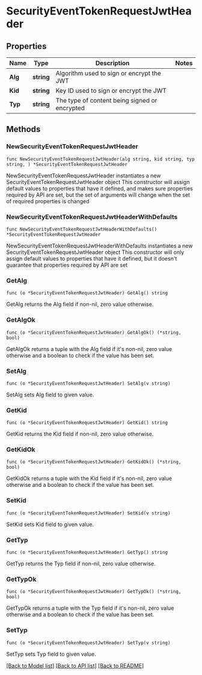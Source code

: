 # SecurityEventTokenRequestJwtHeader

## Properties

Name | Type | Description | Notes
------------ | ------------- | ------------- | -------------
**Alg** | **string** | Algorithm used to sign or encrypt the JWT | 
**Kid** | **string** | Key ID used to sign or encrypt the JWT | 
**Typ** | **string** | The type of content being signed or encrypted | 

## Methods

### NewSecurityEventTokenRequestJwtHeader

`func NewSecurityEventTokenRequestJwtHeader(alg string, kid string, typ string, ) *SecurityEventTokenRequestJwtHeader`

NewSecurityEventTokenRequestJwtHeader instantiates a new SecurityEventTokenRequestJwtHeader object
This constructor will assign default values to properties that have it defined,
and makes sure properties required by API are set, but the set of arguments
will change when the set of required properties is changed

### NewSecurityEventTokenRequestJwtHeaderWithDefaults

`func NewSecurityEventTokenRequestJwtHeaderWithDefaults() *SecurityEventTokenRequestJwtHeader`

NewSecurityEventTokenRequestJwtHeaderWithDefaults instantiates a new SecurityEventTokenRequestJwtHeader object
This constructor will only assign default values to properties that have it defined,
but it doesn't guarantee that properties required by API are set

### GetAlg

`func (o *SecurityEventTokenRequestJwtHeader) GetAlg() string`

GetAlg returns the Alg field if non-nil, zero value otherwise.

### GetAlgOk

`func (o *SecurityEventTokenRequestJwtHeader) GetAlgOk() (*string, bool)`

GetAlgOk returns a tuple with the Alg field if it's non-nil, zero value otherwise
and a boolean to check if the value has been set.

### SetAlg

`func (o *SecurityEventTokenRequestJwtHeader) SetAlg(v string)`

SetAlg sets Alg field to given value.


### GetKid

`func (o *SecurityEventTokenRequestJwtHeader) GetKid() string`

GetKid returns the Kid field if non-nil, zero value otherwise.

### GetKidOk

`func (o *SecurityEventTokenRequestJwtHeader) GetKidOk() (*string, bool)`

GetKidOk returns a tuple with the Kid field if it's non-nil, zero value otherwise
and a boolean to check if the value has been set.

### SetKid

`func (o *SecurityEventTokenRequestJwtHeader) SetKid(v string)`

SetKid sets Kid field to given value.


### GetTyp

`func (o *SecurityEventTokenRequestJwtHeader) GetTyp() string`

GetTyp returns the Typ field if non-nil, zero value otherwise.

### GetTypOk

`func (o *SecurityEventTokenRequestJwtHeader) GetTypOk() (*string, bool)`

GetTypOk returns a tuple with the Typ field if it's non-nil, zero value otherwise
and a boolean to check if the value has been set.

### SetTyp

`func (o *SecurityEventTokenRequestJwtHeader) SetTyp(v string)`

SetTyp sets Typ field to given value.



[[Back to Model list]](../README.md#documentation-for-models) [[Back to API list]](../README.md#documentation-for-api-endpoints) [[Back to README]](../README.md)


